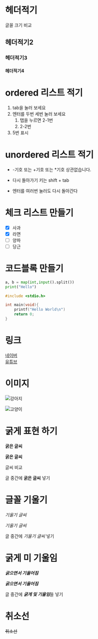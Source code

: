 # 헤더적기

글꼴 크기 비교

## 헤더적기2

### 헤더적기3

#### 헤더적기4

# ordered 리스트 적기

1. tab을 눌러 보세요
2. 엔터를 두번 세번 눌러 보세요
   1. 탭을 누르면 2-1번
   2. 2-2번
5. 5번 표시

# unordered 리스트 적기

- -기호 또는 +기호 또는 *기호 상관없습니다.
+ 다시 돌아가기 키는 shift + tab
* 엔터를 여러번 눌러도 다시 돌아간다

# 체크 리스트 만들기
- [x] 사과
- [x] 라면
- [ ] 양파
- [ ] 당근

# 코드블록 만들기

```python
a, b = map(int,input().split())
print("Hello")
```

```C
#include <stdio.h>

int main(void){
    printf("Hello World\n")
    return 0;
}
```

# 링크
[네이버](https://www.naver.com)<br>
[유튜브](https://www.youtube.com)


# 이미지
![강아지](https://search.pstatic.net/common/?src=http%3A%2F%2Fblogfiles.naver.net%2FMjAyMzA2MDlfMTQx%2FMDAxNjg2Mjg0NTQ1NjY2._YcpTrfaDFji1zFVk39gxbsNfi5jnsjol3GUpoCp-Usg.bfNqJBoubb5dKyC6aXL7YLVmAipEiPHCDAMiDE3jpHsg.JPEG.2ujojz6%2F%25B0%25AD%25BE%25C6%25C1%25F6179.jpg&type=sc960_832)

![고양이](https://postfiles.pstatic.net/MjAyMzA0MjZfNiAg/MDAxNjgyNDg1MjM3MDY4.XL7GMa8vAMLz_Xf03PgZ3r-jfpQ4dRI2M2bML0XKKLsg.qbpqCxzCR7VxU_xF53kgjKNpYtMTFptB8iqFuU22f0gg.JPEG.catlover2118/SE-070a5f80-24fd-4ab5-93f4-d901c0c6cb00.jpg?type=w966)

# 굵게 표현 하기

__굵은 글씨__

**굵은 글씨**

글씨 비교

글 중간에 **굵은 글씨** 넣기

# 글꼴 기울기

_기울기 글씨_

*기울기 글씨*

글 중간에 *기울기 글씨* 넣기

# 굵게 미 기울임

***굵으면서 기울어짐***

___굵으면서 기울어짐___

글 중간에 ***굵게 및 기울임***을 넣기

# 취소선

~~취소선~~